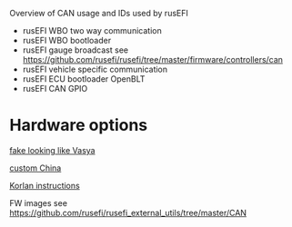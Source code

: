 Overview of CAN usage and IDs used by rusEFI

* rusEFI WBO two way communication
* rusEFI WBO bootloader
* rusEFI gauge broadcast see https://github.com/rusefi/rusefi/tree/master/firmware/controllers/can
* rusEFI vehicle specific communication 
* rusEFI ECU bootloader OpenBLT
* rusEFI CAN GPIO


# Hardware options

[fake looking like Vasya](https://rusefi.com/forum/viewtopic.php?f=13&t=2243)

[custom China](https://rusefi.com/forum/viewtopic.php?f=13&t=2209)

[Korlan instructions](https://rusefi.com/forum/viewtopic.php?p=43654#p43654)

FW images see https://github.com/rusefi/rusefi_external_utils/tree/master/CAN
